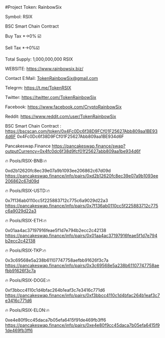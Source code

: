 #Project
Token:
RainbowSix

Symbol:
RSIX

 BSC Smart Chain Contract 

 Buy Tax *->0% ☑️

 Sell Tax *->0%☑️ 

Total Supply:
1,000,000,000 RSIX

WEBSITE: 
https://www.rainbowsix.biz/

Contact E:Mail: 
TokenRainbowSix@gmail.com

Telegrm:
https://t.me/TokenRSIX

Twitter:
https://twitter.com/TokenRainbowSix

Facebook:
https://www.facebook.com/CryptoRainbowSix

Reddit:
https://www.reddit.com/user/TokenRainbowSix

BSC Smart Chain Contract :
https://bscscan.com/token/0x4Fc0Dc6f38D9FCf01F25627Abb809aa1BE934d6F
0x4Fc0Dc6f38D9FCf01F25627Abb809aa1BE934d6F

Pancakeswap.Finance
https://pancakeswap.finance/swap?outputCurrency=0x4fc0dc6f38d9fcf01f25627abb809aa1be934d6f

🔥 Pools/RSIX-BNB:🔥

0xd2b12620fc8ec39e07a9b1093ee206862c67d09d
https://pancakeswap.finance/info/pairs/0xd2b12620fc8ec39e07a9b1093ee206862c67d09d

🔥 Pools/RSIX-USTD:🔥

0x7f136ab0110cc5f225883712c775c6a9029d22a3
https://pancakeswap.finance/info/pairs/0x7f136ab0110cc5f225883712c775c6a9029d22a3

🔥 Pools/RSIX-ETH:🔥

0x01aa4ac37197916feae5f1d7e794b2ecc2c42138
https://pancakeswap.finance/info/pairs/0x01aa4ac37197916feae5f1d7e794b2ecc2c42138

🔥 Pools/RSIX-TKP:🔥

0x3c69568e5a238b61107747758aefbb91626f3c7a
https://pancakeswap.finance/info/pairs/0x3c69568e5a238b61107747758aefbb91626f3c7a

🔥 Pools/RSIX-DOGE:🔥

0xf3bbcc4110c1d4bfac264b1eaf3c7e3416c771d6
https://pancakeswap.finance/info/pairs/0xf3bbcc4110c1d4bfac264b1eaf3c7e3416c771d6

🔥 Pools/RSIX-ELON:🔥

0xe4e80f9cc45daca7b05efa6415f91de469fb3ff6
https://pancakeswap.finance/info/pairs/0xe4e80f9cc45daca7b05efa6415f91de469fb3ff6
